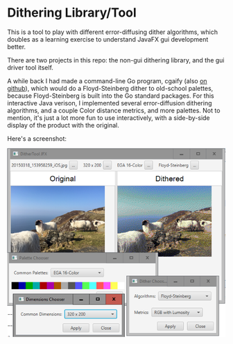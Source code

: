 # Dithering Library/Tool

This is a tool to play with different error-diffusing dither algorithms,
which doubles as a learning exercise to understand JavaFX gui development
better.

There are two projects in this repo: the non-gui dithering library, and the gui driver tool itself.

A while back I had made a command-line Go program, cgaify (also [on github][1]), which
would do a Floyd-Steinberg dither to old-school palettes, because Floyd-Steinberg is
built into the Go standard packages.  For this interactive Java verison, I implemented 
several error-diffusion dithering algorithms, and a couple Color distance metrics, and more
palettes.  Not to mention, it's just a lot more fun to use interactively, with a side-by-side 
display of the product with the original.

Here's a screenshot:

![example.png](example.png)

[1]: https://github.com/rwtodd/cgaify
